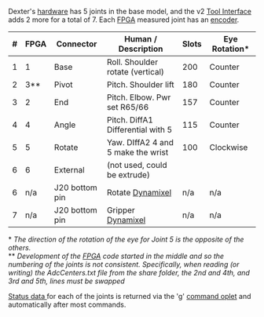 Dexter's [hardware](Hardware) has 5 joints in the base model, and the v2 [Tool Interface](End-Effectors) adds 2 more for a total of 7. Each [FPGA](Gateware) measured joint has an [encoder](Encoders).

|#	|FPGA	|Connector	|Human / Description            	|Slots	|Eye Rotation* |
| ----  | ----- | ------------- | ------------------------------------- | ----- | ------------ |
|1	|1	|Base		|Roll. Shoulder rotate (vertical)      	| 200	|Counter	
|2	|3**	|Pivot		|Pitch. Shoulder lift	               	| 180	|Counter	
|3	|2	|End		|Pitch. Elbow. Pwr set R65/66       	| 157	|Counter	
|4	|4	|Angle		|Pitch.  DiffA1 Differential with 5 	| 115	|Counter	
|5	|5	|Rotate		|Yaw.  DIffA2 4 and 5 make the wrist	| 100	|Clockwise	
|6	|6	|External	|(not used, could be extrude)		|	|
|6	| n/a	|J20 bottom pin	|Rotate [Dynamixel](End-Effector-Servos)| n/a	| n/a
|7	| n/a	|J20 bottom pin	|Gripper [Dynamixel](End-Effector-Servos)| n/a	| n/a

\* _The direction of the rotation of the eye for Joint 5 is the opposite of the others._<BR>
** _Development of the [FPGA](Gateware) code started in the middle and so the numbering of the joints is not consistent. Specifically, when reading (or writing) the AdcCenters.txt file from the share folder, the 2nd and 4th, and 3rd and 5th, lines must be swapped_

[Status data ](status-data) for each of the joints is returned via the 'g' [command oplet](Command-oplet-instruction) and automatically after most commands. 